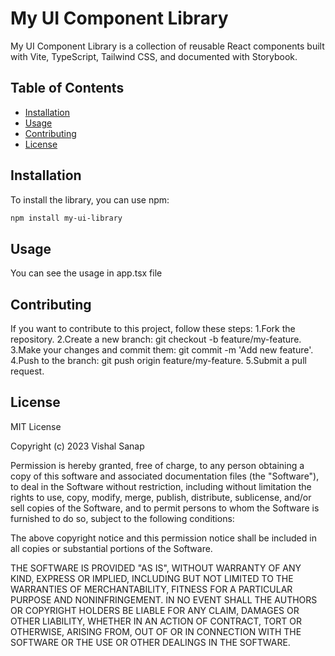 # My UI Component Library

My UI Component Library is a collection of reusable React components built with Vite, TypeScript, Tailwind CSS, and documented with Storybook.

## Table of Contents

- [Installation](#installation)
- [Usage](#usage)
- [Contributing](#contributing)
- [License](#license)

## Installation

To install the library, you can use npm:
```bash
npm install my-ui-library
```

## Usage

You can see the usage in app.tsx file

## Contributing

If you want to contribute to this project, follow these steps:
1.Fork the repository.
2.Create a new branch: git checkout -b feature/my-feature.
3.Make your changes and commit them: git commit -m 'Add new feature'.
4.Push to the branch: git push origin feature/my-feature.
5.Submit a pull request.

## License

MIT License

Copyright (c) 2023 Vishal Sanap

Permission is hereby granted, free of charge, to any person obtaining a copy
of this software and associated documentation files (the "Software"), to deal
in the Software without restriction, including without limitation the rights
to use, copy, modify, merge, publish, distribute, sublicense, and/or sell
copies of the Software, and to permit persons to whom the Software is
furnished to do so, subject to the following conditions:

The above copyright notice and this permission notice shall be included in all
copies or substantial portions of the Software.

THE SOFTWARE IS PROVIDED "AS IS", WITHOUT WARRANTY OF ANY KIND, EXPRESS OR
IMPLIED, INCLUDING BUT NOT LIMITED TO THE WARRANTIES OF MERCHANTABILITY,
FITNESS FOR A PARTICULAR PURPOSE AND NONINFRINGEMENT. IN NO EVENT SHALL THE
AUTHORS OR COPYRIGHT HOLDERS BE LIABLE FOR ANY CLAIM, DAMAGES OR OTHER
LIABILITY, WHETHER IN AN ACTION OF CONTRACT, TORT OR OTHERWISE, ARISING FROM,
OUT OF OR IN CONNECTION WITH THE SOFTWARE OR THE USE OR OTHER DEALINGS IN THE
SOFTWARE.




